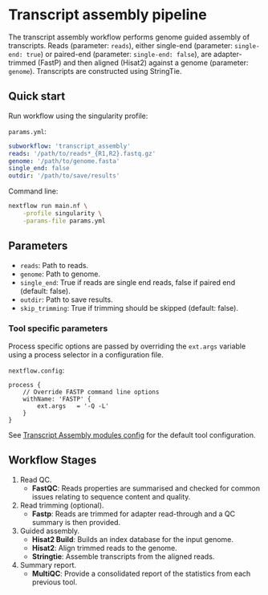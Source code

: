 # Transcript assembly pipeline

The transcript assembly workflow performs genome guided assembly of transcripts. Reads (parameter: `reads`),
either single-end (parameter: `single-end: true`) or paired-end (parameter: `single-end: false`), are
adapter-trimmed (FastP) and then aligned (Hisat2) against a genome (parameter: `genome`). Transcripts are
constructed using StringTie.

## Quick start

Run workflow using the singularity profile:

`params.yml`:

```yml
subworkflow: 'transcript_assembly'
reads: '/path/to/reads*_{R1,R2}.fastq.gz'
genome: '/path/to/genome.fasta'
single_end: false
outdir: '/path/to/save/results'
```

Command line:

```bash
nextflow run main.nf \
    -profile singularity \
    -params-file params.yml
```

## Parameters

- `reads`: Path to reads.
- `genome`: Path to genome.
- `single_end`: True if reads are single end reads, false if paired end (default: false).
- `outdir`: Path to save results.
- `skip_trimming`: True if trimming should be skipped (default: false).

### Tool specific parameters

Process specific options are passed by overriding the `ext.args` variable using a process selector in a configuration file.

`nextflow.config`:

```nextflow
process {
    // Override FASTP command line options
    withName: 'FASTP' {
        ext.args   = '-Q -L'
    }
}
```

See [Transcript Assembly modules config](../../config/transcript_assembly_modules.config) for the default tool configuration.

## Workflow Stages

1. Read QC.
    - **FastQC**: Reads properties are summarised and checked for common issues relating to sequence content and quality.
2. Read trimming (optional).
    - **Fastp**: Reads are trimmed for adapter read-through and a QC summary is then provided.
3. Guided assembly.
    - **Hisat2 Build**: Builds an index database for the input genome.
    - **Hisat2**: Align trimmed reads to the genome.
    - **Stringtie**: Assemble transcripts from the aligned reads.
4. Summary report.
    - **MultiQC**: Provide a consolidated report of the statistics from each previous tool.
